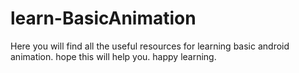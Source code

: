 # learn-BasicAnimation
Here you will find all the useful resources for learning basic android animation. hope this will help you. happy learning.

